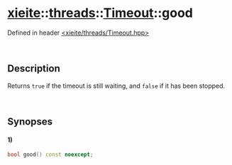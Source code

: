 # [xieite](../../xieite.md)\:\:[threads](../../threads.md)\:\:[Timeout](../Timeout.md)\:\:good
Defined in header [<xieite/threads/Timeout.hpp>](../../../include/xieite/threads/Timeout.hpp)

&nbsp;

## Description
Returns `true` if the timeout is still waiting, and `false` if it has been stopped.

&nbsp;

## Synopses
#### 1)
```cpp
bool good() const noexcept;
```
